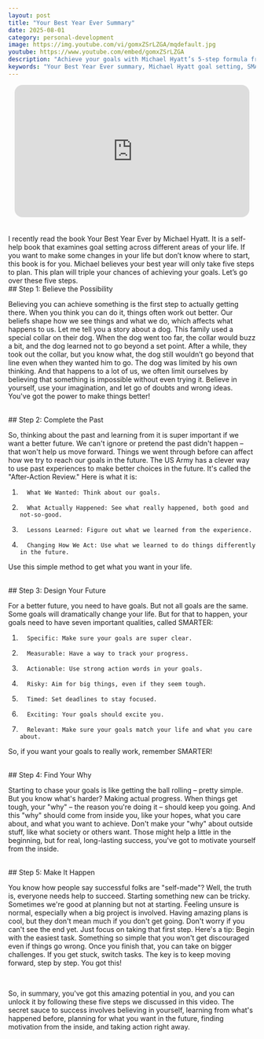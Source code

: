 ```yaml
---
layout: post
title: "Your Best Year Ever Summary"
date: 2025-08-01
category: personal-development
image: https://img.youtube.com/vi/gomxZSrLZGA/mqdefault.jpg
youtube: https://www.youtube.com/embed/gomxZSrLZGA
description: "Achieve your goals with Michael Hyatt’s 5-step formula from 'Your Best Year Ever'. Learn how to believe in your potential, reflect on the past, set SMARTER goals, find your inner motivation, and take action."
keywords: "Your Best Year Ever summary, Michael Hyatt goal setting, SMARTER goals, personal growth strategies, how to achieve goals, self-improvement steps, 5-step goal system"
---
```


<div style="display: flex; justify-content: center; margin-bottom: 20px;">
  <div style="aspect-ratio: 16 / 9; width: 95%; max-width: 700px; position: relative;">
    <iframe 
      src="https://www.youtube.com/embed/gomxZSrLZGA"
      title="YouTube video player"
      allowfullscreen
      frameborder="0"
      style="position: absolute; inset: 0; width: 100%; height: 100%; border-radius: 16px;">
    </iframe>
  </div>
</div>

<div style="height: 15px;"></div>
<!-- ..................................................................... -->
I recently read the book Your Best Year Ever by Michael Hyatt. It is a self-help book that examines goal setting across different areas of your life. If you want to make some changes in your life but don’t know where to start, this book is for you. Michael believes your best year will only take five steps to plan. This plan will triple your chances of achieving your goals. Let’s go over these five steps.



<br>
## Step 1: Believe the Possibility

Believing you can achieve something is the first step to actually getting there. When you think you can do it, things often work out better. Our beliefs shape how we see things and what we do, which affects what happens to us. Let me tell you a story about a dog. This family used a special collar on their dog. When the dog went too far, the collar would buzz a bit, and the dog learned not to go beyond a set point. After a while, they took out the collar, but you know what, the dog still wouldn’t go beyond that line even when they wanted him to go. The dog was limited by his own thinking. And that happens to a lot of us, we often limit ourselves by believing that something is impossible without even trying it. Believe in yourself, use your imagination, and let go of doubts and wrong ideas. You've got the power to make things better!



<br>
## Step 2: Complete the Past

So, thinking about the past and learning from it is super important if we want a better future. We can't ignore or pretend the past didn't happen – that won't help us move forward. Things we went through before can affect how we try to reach our goals in the future. The US Army has a clever way to use past experiences to make better choices in the future. It's called the "After-Action Review." Here is what it is:

1.       What We Wanted: Think about our goals.

2.       What Actually Happened: See what really happened, both good and not-so-good.

3.       Lessons Learned: Figure out what we learned from the experience.

4.       Changing How We Act: Use what we learned to do things differently in the future.

Use this simple method to get what you want in your life.



<br>
## Step 3: Design Your Future

For a better future, you need to have goals. But not all goals are the same. Some goals will dramatically change your life. But for that to happen, your goals need to have seven important qualities, called SMARTER:

1.       Specific: Make sure your goals are super clear.

2.       Measurable: Have a way to track your progress.

3.       Actionable: Use strong action words in your goals.

4.       Risky: Aim for big things, even if they seem tough.

5.       Timed: Set deadlines to stay focused.

6.       Exciting: Your goals should excite you.

7.       Relevant: Make sure your goals match your life and what you care about.

So, if you want your goals to really work, remember SMARTER!



<br>
## Step 4: Find Your Why

Starting to chase your goals is like getting the ball rolling – pretty simple. But you know what's harder? Making actual progress. When things get tough, your "why" – the reason you're doing it – should keep you going. And this "why" should come from inside you, like your hopes, what you care about, and what you want to achieve. Don't make your "why" about outside stuff, like what society or others want. Those might help a little in the beginning, but for real, long-lasting success, you've got to motivate yourself from the inside.



<br>
## Step 5: Make It Happen

You know how people say successful folks are "self-made"? Well, the truth is, everyone needs help to succeed. Starting something new can be tricky. Sometimes we're good at planning but not at starting. Feeling unsure is normal, especially when a big project is involved. Having amazing plans is cool, but they don't mean much if you don't get going. Don't worry if you can't see the end yet. Just focus on taking that first step. Here's a tip: Begin with the easiest task. Something so simple that you won't get discouraged even if things go wrong. Once you finish that, you can take on bigger challenges. If you get stuck, switch tasks. The key is to keep moving forward, step by step. You got this!

<br>

So, in summary, you've got this amazing potential in you, and you can unlock it by following these five steps we discussed in this video. The secret sauce to success involves believing in yourself, learning from what's happened before, planning for what you want in the future, finding motivation from the inside, and taking action right away.
